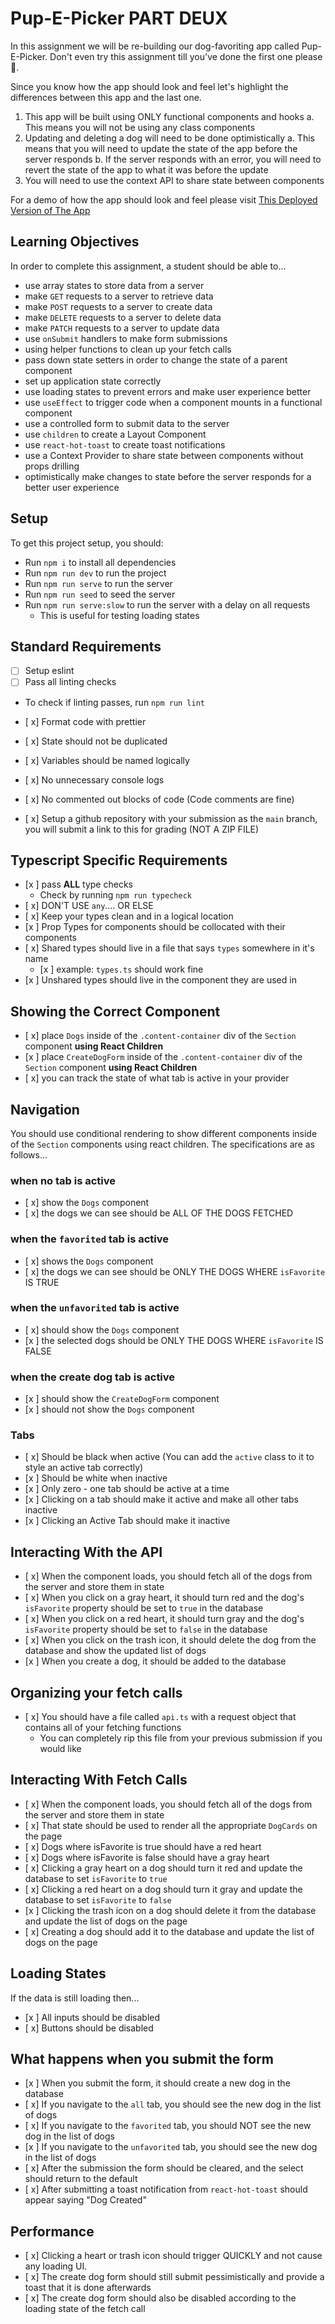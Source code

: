 # Pup-E-Picker PART DEUX

In this assignment we will be re-building our dog-favoriting app called Pup- E-Picker. Don't even try this assignment till you've done the first one please 🙏.

Since you know how the app should look and feel let's highlight the differences between this app and the last one.

1. This app will be built using ONLY functional components and hooks
   a. This means you will not be using any class components
2. Updating and deleting a dog will need to be done optimistically
   a. This means that you will need to update the state of the app before the server responds
   b. If the server responds with an error, you will need to revert the state of the app to what it was before the update
3. You will need to use the context API to share state between components

For a demo of how the app should look and feel please visit [This Deployed Version of The App](https://optimitistic-pup-e-picker-deployed-bsa263act-devslopes1.vercel.app/functional)

## Learning Objectives

In order to complete this assignment, a student should be able to...

- use array states to store data from a server
- make `GET` requests to a server to retrieve data
- make `POST` requests to a server to create data
- make `DELETE` requests to a server to delete data
- make `PATCH` requests to a server to update data
- use `onSubmit` handlers to make form submissions
- using helper functions to clean up your fetch calls
- pass down state setters in order to change the state of a parent component
- set up application state correctly
- use loading states to prevent errors and make user experience better
- use `useEffect` to trigger code when a component mounts in a functional component
- use a controlled form to submit data to the server
- use `children` to create a Layout Component
- use `react-hot-toast` to create toast notifications
- use a Context Provider to share state between components without props drilling
- optimistically make changes to state before the server responds for a better user experience

## Setup

To get this project setup, you should:

- Run `npm i` to install all dependencies
- Run `npm run dev` to run the project
- Run `npm run serve` to run the server
- Run `npm run seed` to seed the server
- Run `npm run serve:slow` to run the server with a delay on all requests
  - This is useful for testing loading states

## Standard Requirements

- [ ] Setup eslint
- [ ] Pass all linting checks

- To check if linting passes, run `npm run lint`

- [ x] Format code with prettier
- [ x] State should not be duplicated
- [ x] Variables should be named logically
- [ x] No unnecessary console logs
- [ x] No commented out blocks of code (Code comments are fine)
- [ x] Setup a github repository with your submission as the `main` branch, you will submit a link to this for grading (NOT A ZIP FILE)

## Typescript Specific Requirements

- [x ] pass **ALL** type checks
  - Check by running `npm run typecheck`
- [ x] DON'T USE `any`.... OR ELSE
- [ x] Keep your types clean and in a logical location
- [x ] Prop Types for components should be collocated with their components
- [ x] Shared types should live in a file that says `types` somewhere in it's name
  - [x ] example: `types.ts` should work fine
- [x ] Unshared types should live in the component they are used in

## Showing the Correct Component

- [ x] place `Dogs` inside of the `.content-container` div of the `Section` component **using React Children**
- [x ] place `CreateDogForm` inside of the `.content-container` div of the `Section` component **using React Children**
- [ x] you can track the state of what tab is active in your provider

## Navigation

You should use conditional rendering to show different components inside of the `Section` components using react children. The specifications are as follows...

### when no tab is active

- [ x] show the `Dogs` component
- [ x] the dogs we can see should be ALL OF THE DOGS FETCHED

### when the `favorited` tab is active

- [ x] shows the `Dogs` component
- [ x] the dogs we can see should be ONLY THE DOGS WHERE `isFavorite` IS TRUE

### when the `unfavorited` tab is active

- [ x] should show the `Dogs` component
- [x ] the selected dogs should be ONLY THE DOGS WHERE `isFavorite` IS FALSE

### when the create dog tab is active

- [x ] should show the `CreateDogForm` component
- [x ] should not show the `Dogs` component

### Tabs

- [ x] Should be black when active (You can add the `active` class to it to style an active tab correctly)
- [x ] Should be white when inactive
- [x ] Only zero - one tab should be active at a time
- [x ] Clicking on a tab should make it active and make all other tabs inactive
- [x ] Clicking an Active Tab should make it inactive

## Interacting With the API

- [ x] When the component loads, you should fetch all of the dogs from the server and store them in state
- [ x] When you click on a gray heart, it should turn red and the dog's `isFavorite` property should be set to `true` in the database
- [ x] When you click on a red heart, it should turn gray and the dog's `isFavorite` property should be set to `false` in the database
- [ x] When you click on the trash icon, it should delete the dog from the database and show the updated list of dogs
- [x ] When you create a dog, it should be added to the database

## Organizing your fetch calls

- [ x] You should have a file called `api.ts` with a request object that contains all of your fetching functions
  - You can completely rip this file from your previous submission if you would like

## Interacting With Fetch Calls

- [ x] When the component loads, you should fetch all of the dogs from the server and store them in state
- [ x] That state should be used to render all the appropriate `DogCards` on the page
- [ x] Dogs where isFavorite is true should have a red heart
- [ x] Dogs where isFavorite is false should have a gray heart
- [ x] Clicking a gray heart on a dog should turn it red and update the database to set `isFavorite` to `true`
- [ x] Clicking a red heart on a dog should turn it gray and update the database to set `isFavorite` to `false`
- [x ] Clicking the trash icon on a dog should delete it from the database and update the list of dogs on the page
- [ x] Creating a dog should add it to the database and update the list of dogs on the page

## Loading States

If the data is still loading then...

- [x ] All inputs should be disabled
- [ x] Buttons should be disabled

## What happens when you submit the form

- [x ] When you submit the form, it should create a new dog in the database
- [ x] If you navigate to the `all` tab, you should see the new dog in the list of dogs
- [ x] If you navigate to the `favorited` tab, you should NOT see the new dog in the list of dogs
- [x ] If you navigate to the `unfavorited` tab, you should see the new dog in the list of dogs
- [ x] After the submission the form should be cleared, and the select should return to the default
- [ x] After submitting a toast notification from `react-hot-toast` should appear saying "Dog Created"

## Performance

- [ x] Clicking a heart or trash icon should trigger QUICKLY and not cause any loading UI.
- [ x] The create dog form should still submit pessimistically and provide a toast that it is done afterwards
- [ x] The create dog form should also be disabled according to the loading state of the fetch call
